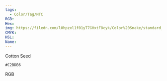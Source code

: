 ```yaml
---
tags:
  - Color/Tag/NTC
RGB:
Hex:
img: https://filedn.com/l0hpzxl1f01yT7GHxtF8cyk/Color%20Snake/standard_csv_to_svg/C2BDB6.svg
CMYK:
HSL:
Name:
---
```

Cotton Seed
```palette
#C2BDB6
```
RGB

